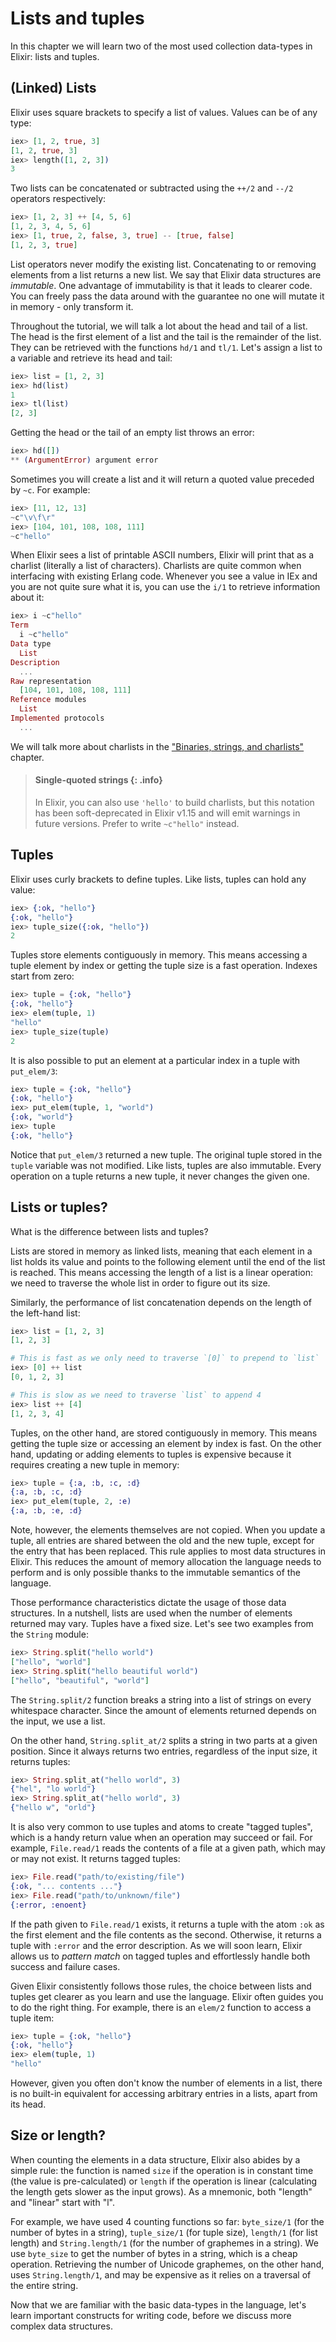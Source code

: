 # Lists and tuples

In this chapter we will learn two of the most used collection data-types in Elixir: lists and tuples.

## (Linked) Lists

Elixir uses square brackets to specify a list of values. Values can be of any type:

```elixir
iex> [1, 2, true, 3]
[1, 2, true, 3]
iex> length([1, 2, 3])
3
```

Two lists can be concatenated or subtracted using the `++/2` and `--/2` operators respectively:

```elixir
iex> [1, 2, 3] ++ [4, 5, 6]
[1, 2, 3, 4, 5, 6]
iex> [1, true, 2, false, 3, true] -- [true, false]
[1, 2, 3, true]
```

List operators never modify the existing list. Concatenating to or removing elements from a list returns a new list. We say that Elixir data structures are *immutable*. One advantage of immutability is that it leads to clearer code. You can freely pass the data around with the guarantee no one will mutate it in memory - only transform it.

Throughout the tutorial, we will talk a lot about the head and tail of a list. The head is the first element of a list and the tail is the remainder of the list. They can be retrieved with the functions `hd/1` and `tl/1`. Let's assign a list to a variable and retrieve its head and tail:

```elixir
iex> list = [1, 2, 3]
iex> hd(list)
1
iex> tl(list)
[2, 3]
```

Getting the head or the tail of an empty list throws an error:

```elixir
iex> hd([])
** (ArgumentError) argument error
```

Sometimes you will create a list and it will return a quoted value preceded by `~c`. For example:

```elixir
iex> [11, 12, 13]
~c"\v\f\r"
iex> [104, 101, 108, 108, 111]
~c"hello"
```

When Elixir sees a list of printable ASCII numbers, Elixir will print that as a charlist (literally a list of characters). Charlists are quite common when interfacing with existing Erlang code. Whenever you see a value in IEx and you are not quite sure what it is, you can use the `i/1` to retrieve information about it:

```elixir
iex> i ~c"hello"
Term
  i ~c"hello"
Data type
  List
Description
  ...
Raw representation
  [104, 101, 108, 108, 111]
Reference modules
  List
Implemented protocols
  ...
```

We will talk more about charlists in the ["Binaries, strings, and charlists"](binaries-strings-and-charlists.md) chapter.

> #### Single-quoted strings {: .info}
>
> In Elixir, you can also use `'hello'` to build charlists, but this notation has been soft-deprecated in Elixir v1.15 and will emit warnings in future versions. Prefer to write `~c"hello"` instead.

## Tuples

Elixir uses curly brackets to define tuples. Like lists, tuples can hold any value:

```elixir
iex> {:ok, "hello"}
{:ok, "hello"}
iex> tuple_size({:ok, "hello"})
2
```

Tuples store elements contiguously in memory. This means accessing a tuple element by index or getting the tuple size is a fast operation. Indexes start from zero:

```elixir
iex> tuple = {:ok, "hello"}
{:ok, "hello"}
iex> elem(tuple, 1)
"hello"
iex> tuple_size(tuple)
2
```

It is also possible to put an element at a particular index in a tuple with `put_elem/3`:

```elixir
iex> tuple = {:ok, "hello"}
{:ok, "hello"}
iex> put_elem(tuple, 1, "world")
{:ok, "world"}
iex> tuple
{:ok, "hello"}
```

Notice that `put_elem/3` returned a new tuple. The original tuple stored in the `tuple` variable was not modified. Like lists, tuples are also immutable. Every operation on a tuple returns a new tuple, it never changes the given one.

## Lists or tuples?

What is the difference between lists and tuples?

Lists are stored in memory as linked lists, meaning that each element in a list holds its value and points to the following element until the end of the list is reached. This means accessing the length of a list is a linear operation: we need to traverse the whole list in order to figure out its size.

Similarly, the performance of list concatenation depends on the length of the left-hand list:

```elixir
iex> list = [1, 2, 3]
[1, 2, 3]

# This is fast as we only need to traverse `[0]` to prepend to `list`
iex> [0] ++ list
[0, 1, 2, 3]

# This is slow as we need to traverse `list` to append 4
iex> list ++ [4]
[1, 2, 3, 4]
```

Tuples, on the other hand, are stored contiguously in memory. This means getting the tuple size or accessing an element by index is fast. On the other hand, updating or adding elements to tuples is expensive because it requires creating a new tuple in memory:

```elixir
iex> tuple = {:a, :b, :c, :d}
{:a, :b, :c, :d}
iex> put_elem(tuple, 2, :e)
{:a, :b, :e, :d}
```

Note, however, the elements themselves are not copied. When you update a tuple, all entries are shared between the old and the new tuple, except for the entry that has been replaced. This rule applies to most data structures in Elixir. This reduces the amount of memory allocation the language needs to perform and is only possible thanks to the immutable semantics of the language.

Those performance characteristics dictate the usage of those data structures. In a nutshell, lists are used when the number of elements returned may vary. Tuples have a fixed size. Let's see two examples from the `String` module:

```elixir
iex> String.split("hello world")
["hello", "world"]
iex> String.split("hello beautiful world")
["hello", "beautiful", "world"]
```

The `String.split/2` function breaks a string into a list of strings on every whitespace character. Since the amount of elements returned depends on the input, we use a list.

On the other hand, `String.split_at/2` splits a string in two parts at a given position. Since it always returns two entries, regardless of the input size, it returns tuples:

```elixir
iex> String.split_at("hello world", 3)
{"hel", "lo world"}
iex> String.split_at("hello world", 3)
{"hello w", "orld"}
```

It is also very common to use tuples and atoms to create "tagged tuples", which is a handy return value when an operation may succeed or fail. For example, `File.read/1` reads the contents of a file at a given path, which may or may not exist. It returns tagged tuples:

```elixir
iex> File.read("path/to/existing/file")
{:ok, "... contents ..."}
iex> File.read("path/to/unknown/file")
{:error, :enoent}
```

If the path given to `File.read/1` exists, it returns a tuple with the atom `:ok` as the first element and the file contents as the second. Otherwise, it returns a tuple with `:error` and the error description. As we will soon learn, Elixir allows us to *pattern match* on tagged tuples and effortlessly handle both success and failure cases.

Given Elixir consistently follows those rules, the choice between lists and tuples get clearer as you learn and use the language. Elixir often guides you to do the right thing. For example, there is an `elem/2` function to access a tuple item:

```elixir
iex> tuple = {:ok, "hello"}
{:ok, "hello"}
iex> elem(tuple, 1)
"hello"
```

However, given you often don't know the number of elements in a list, there is no built-in equivalent for accessing arbitrary entries in a lists, apart from its head.

## Size or length?

When counting the elements in a data structure, Elixir also abides by a simple rule: the function is named `size` if the operation is in constant time (the value is pre-calculated) or `length` if the operation is linear (calculating the length gets slower as the input grows). As a mnemonic, both "length" and "linear" start with "l".

For example, we have used 4 counting functions so far: `byte_size/1` (for the number of bytes in a string), `tuple_size/1` (for tuple size), `length/1` (for list length) and `String.length/1` (for the number of graphemes in a string). We use `byte_size` to get the number of bytes in a string, which is a cheap operation. Retrieving the number of Unicode graphemes, on the other hand, uses `String.length/1`, and may be expensive as it relies on a traversal of the entire string.

Now that we are familiar with the basic data-types in the language, let's learn important constructs for writing code, before we discuss more complex data structures.
